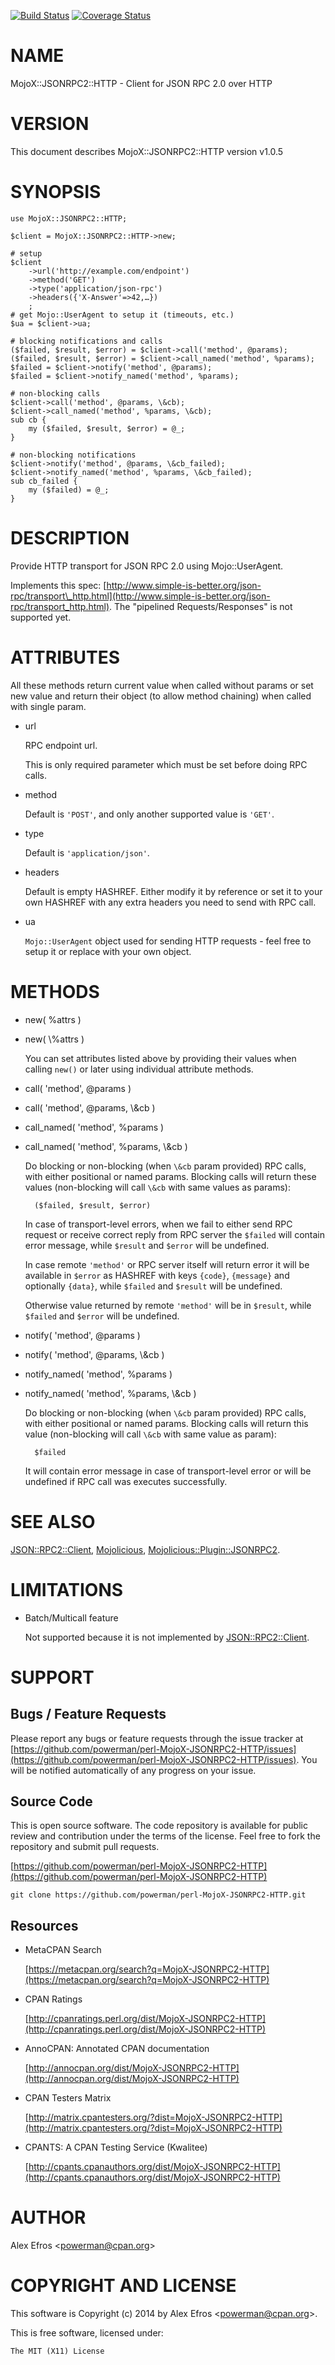 [![Build Status](https://travis-ci.org/powerman/perl-MojoX-JSONRPC2-HTTP.svg?branch=master)](https://travis-ci.org/powerman/perl-MojoX-JSONRPC2-HTTP)
[![Coverage Status](https://coveralls.io/repos/powerman/perl-MojoX-JSONRPC2-HTTP/badge.svg?branch=master)](https://coveralls.io/r/powerman/perl-MojoX-JSONRPC2-HTTP?branch=master)

# NAME

MojoX::JSONRPC2::HTTP - Client for JSON RPC 2.0 over HTTP

# VERSION

This document describes MojoX::JSONRPC2::HTTP version v1.0.5

# SYNOPSIS

    use MojoX::JSONRPC2::HTTP;

    $client = MojoX::JSONRPC2::HTTP->new;

    # setup
    $client
        ->url('http://example.com/endpoint')
        ->method('GET')
        ->type('application/json-rpc')
        ->headers({'X-Answer'=>42,…})
        ;
    # get Mojo::UserAgent to setup it (timeouts, etc.)
    $ua = $client->ua;

    # blocking notifications and calls
    ($failed, $result, $error) = $client->call('method', @params);
    ($failed, $result, $error) = $client->call_named('method', %params);
    $failed = $client->notify('method', @params);
    $failed = $client->notify_named('method', %params);

    # non-blocking calls
    $client->call('method', @params, \&cb);
    $client->call_named('method', %params, \&cb);
    sub cb {
        my ($failed, $result, $error) = @_;
    }

    # non-blocking notifications
    $client->notify('method', @params, \&cb_failed);
    $client->notify_named('method', %params, \&cb_failed);
    sub cb_failed {
        my ($failed) = @_;
    }

# DESCRIPTION

Provide HTTP transport for JSON RPC 2.0 using Mojo::UserAgent.

Implements this spec: [http://www.simple-is-better.org/json-rpc/transport\_http.html](http://www.simple-is-better.org/json-rpc/transport_http.html).
The "pipelined Requests/Responses" is not supported yet.

# ATTRIBUTES

All these methods return current value when called without params or set
new value and return their object (to allow method chaining) when called
with single param.

- url

    RPC endpoint url.

    This is only required parameter which must be set before doing RPC calls.

- method

    Default is `'POST'`, and only another supported value is `'GET'`.

- type

    Default is `'application/json'`.

- headers

    Default is empty HASHREF. Either modify it by reference or set it to your
    own HASHREF with any extra headers you need to send with RPC call.

- ua

    `Mojo::UserAgent` object used for sending HTTP requests - feel free to
    setup it or replace with your own object.

# METHODS

- new( %attrs )
- new( \\%attrs )

    You can set attributes listed above by providing their values when calling
    `new()` or later using individual attribute methods.

- call( 'method', @params )
- call( 'method', @params, \\&cb )
- call\_named( 'method', %params )
- call\_named( 'method', %params, \\&cb )

    Do blocking or non-blocking (when `\&cb` param provided) RPC calls, with
    either positional or named params. Blocking calls will return these values
    (non-blocking will call `\&cb` with same values as params):

        ($failed, $result, $error)

    In case of transport-level errors, when we fail to either send RPC request
    or receive correct reply from RPC server the `$failed` will contain error
    message, while `$result` and `$error` will be undefined.

    In case remote `'method'` or RPC server itself will return error it will
    be available in `$error` as HASHREF with keys `{code}`, `{message}` and
    optionally `{data}`, while `$failed` and `$result` will be undefined.

    Otherwise value returned by remote `'method'` will be in `$result`,
    while `$failed` and `$error` will be undefined.

- notify( 'method', @params )
- notify( 'method', @params, \\&cb )
- notify\_named( 'method', %params )
- notify\_named( 'method', %params, \\&cb )

    Do blocking or non-blocking (when `\&cb` param provided) RPC calls, with
    either positional or named params. Blocking calls will return this value
    (non-blocking will call `\&cb` with same value as param):

        $failed

    It will contain error message in case of transport-level error or will be
    undefined if RPC call was executes successfully.

# SEE ALSO

[JSON::RPC2::Client](https://metacpan.org/pod/JSON::RPC2::Client), [Mojolicious](https://metacpan.org/pod/Mojolicious), [Mojolicious::Plugin::JSONRPC2](https://metacpan.org/pod/Mojolicious::Plugin::JSONRPC2).

# LIMITATIONS

- Batch/Multicall feature

    Not supported because it is not implemented by [JSON::RPC2::Client](https://metacpan.org/pod/JSON::RPC2::Client).

# SUPPORT

## Bugs / Feature Requests

Please report any bugs or feature requests through the issue tracker
at [https://github.com/powerman/perl-MojoX-JSONRPC2-HTTP/issues](https://github.com/powerman/perl-MojoX-JSONRPC2-HTTP/issues).
You will be notified automatically of any progress on your issue.

## Source Code

This is open source software. The code repository is available for
public review and contribution under the terms of the license.
Feel free to fork the repository and submit pull requests.

[https://github.com/powerman/perl-MojoX-JSONRPC2-HTTP](https://github.com/powerman/perl-MojoX-JSONRPC2-HTTP)

    git clone https://github.com/powerman/perl-MojoX-JSONRPC2-HTTP.git

## Resources

- MetaCPAN Search

    [https://metacpan.org/search?q=MojoX-JSONRPC2-HTTP](https://metacpan.org/search?q=MojoX-JSONRPC2-HTTP)

- CPAN Ratings

    [http://cpanratings.perl.org/dist/MojoX-JSONRPC2-HTTP](http://cpanratings.perl.org/dist/MojoX-JSONRPC2-HTTP)

- AnnoCPAN: Annotated CPAN documentation

    [http://annocpan.org/dist/MojoX-JSONRPC2-HTTP](http://annocpan.org/dist/MojoX-JSONRPC2-HTTP)

- CPAN Testers Matrix

    [http://matrix.cpantesters.org/?dist=MojoX-JSONRPC2-HTTP](http://matrix.cpantesters.org/?dist=MojoX-JSONRPC2-HTTP)

- CPANTS: A CPAN Testing Service (Kwalitee)

    [http://cpants.cpanauthors.org/dist/MojoX-JSONRPC2-HTTP](http://cpants.cpanauthors.org/dist/MojoX-JSONRPC2-HTTP)

# AUTHOR

Alex Efros &lt;powerman@cpan.org>

# COPYRIGHT AND LICENSE

This software is Copyright (c) 2014 by Alex Efros &lt;powerman@cpan.org>.

This is free software, licensed under:

    The MIT (X11) License

